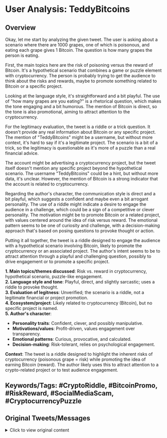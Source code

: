 # User Analysis: TeddyBitcoins

## Overview

<think>
Okay, let me start by analyzing the given tweet. The user is asking about a scenario where there are 1000 grapes, one of which is poisonous, and eating each grape gives 1 Bitcoin. The question is how many grapes the person is eating.

First, the main topics here are the risk of poisoning versus the reward of Bitcoin. It's a hypothetical scenario that combines a game or puzzle element with cryptocurrency. The person is probably trying to get the audience to think about the risks and rewards, maybe to promote something related to Bitcoin or a specific project.

Looking at the language style, it's straightforward and a bit playful. The use of "how many grapes are you eating?" is a rhetorical question, which makes the tone engaging and a bit humorous. The mention of Bitcoin is direct, so the tone is also promotional, aiming to attract attention to the cryptocurrency.

For the legitimacy evaluation, the tweet is a riddle or a trick question. It doesn't provide any real information about Bitcoin or any specific project. The mention of "TeddyBitcoins" might be a username, but without more context, it's hard to say if it's a legitimate project. The scenario is a bit of a trick, so the legitimacy is questionable as it's more of a puzzle than a real financial advice.

The account might be advertising a cryptocurrency project, but the tweet itself doesn't mention any specific project beyond the hypothetical scenario. The username "TeddyBitcoins" could be a hint, but without more data, it's unclear. However, the mention of Bitcoin is a strong indicator that the account is related to cryptocurrency.

Regarding the author's character, the communication style is direct and a bit playful, which suggests a confident and maybe even a bit arrogant personality. The use of a riddle might indicate a desire to engage the audience in a challenge, which could be a sign of a competitive or clever personality. The motivation might be to promote Bitcoin or a related project, with values centered around the idea of risk versus reward. The emotional pattern seems to be one of curiosity and challenge, with a decision-making approach that's based on posing questions to provoke thought or action.

Putting it all together, the tweet is a riddle designed to engage the audience with a hypothetical scenario involving Bitcoin, likely to promote the cryptocurrency or an associated project. The author's intent seems to be to attract attention through a playful and challenging question, possibly to drive engagement or to promote a specific project.
</think>

**1. Main topics/themes discussed**: Risk vs. reward in cryptocurrency, hypothetical scenario, puzzle-like engagement.  
**2. Language style and tone**: Playful, direct, and slightly sarcastic; uses a riddle to provoke thought.  
**3. Evaluation of legitness**: Unverified; the scenario is a riddle, not a legitimate financial or project promotion.  
**4. Ecosystem/project**: Likely related to cryptocurrency (Bitcoin), but no specific project is named.  
**5. Author's character**:  
   - **Personality traits**: Confident, clever, and possibly manipulative.  
   - **Motivations/values**: Profit-driven, values engagement over transparency.  
   - **Emotional patterns**: Curious, provocative, and calculated.  
   - **Decision-making**: Risk-tolerant, relies on psychological engagement.  

**Context**: The tweet is a riddle designed to highlight the inherent risks of cryptocurrency (poisonous grape = risk) while promoting the idea of earning Bitcoin (reward). The author likely uses this to attract attention to a crypto-related project or to test audience engagement.  

**Keywords/Tags**: #CryptoRiddle, #BitcoinPromo, #RiskReward, #SocialMediaScam, #CryptocurrencyPuzzle
---
## Original Tweets/Messages

<details>
<summary>Click to view original content</summary>

| Type | Content |
|------|---------|
| messages | 1000 grapes in front of you. 

1 is poisonous and if you eat it you will die. 

Every grape you eat you get 1 bitcoin.

How many grapes are you eating? |

</details>
